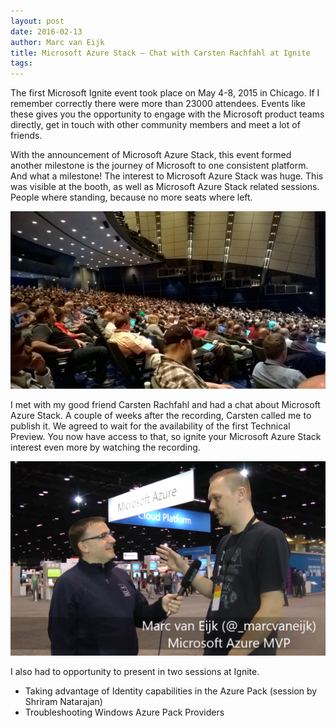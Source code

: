 ```yaml
---
layout: post
date: 2016-02-13
author: Marc van Eijk
title: Microsoft Azure Stack – Chat with Carsten Rachfahl at Ignite
tags:
---
```

The first Microsoft Ignite event took place on May 4-8, 2015 in Chicago. If I remember correctly there were more than 23000 attendees. Events like these gives you the opportunity to engage with the Microsoft product teams directly, get in touch with other community members and meet a lot of friends.

With the announcement of Microsoft Azure Stack, this event formed another milestone is the journey of Microsoft to one consistent platform. And what a milestone! The interest to Microsoft Azure Stack was huge. This was visible at the booth, as well as Microsoft Azure Stack related sessions. People where standing, because no more seats where left.

<img src="/images/2016-02-13/Ignite.jpg" width="700">

I met with my good friend Carsten Rachfahl and had a chat about Microsoft Azure Stack. A couple of weeks after the recording, Carsten called me to publish it. We agreed to wait for the availability of the first Technical Preview. You now have access to that, so ignite your Microsoft Azure Stack interest even more by watching the recording.

<img src="/images/2016-02-13/Interview.png" width="700">

I also had to opportunity to present in two sessions at Ignite.

- Taking advantage of Identity capabilities in the Azure Pack (session by Shriram Natarajan)
- Troubleshooting Windows Azure Pack Providers

